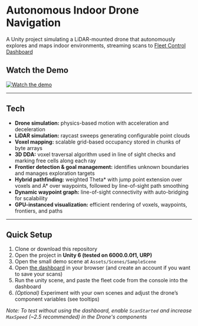 # Autonomous Indoor Drone Navigation
A Unity project simulating a LiDAR-mounted drone that autonomously explores and maps indoor environments, streaming scans to [Fleet Control Dashboard](https://fleetcontrol.coskyler.com/scans/7)

## Watch the Demo
[![Watch the demo](https://img.youtube.com/vi/1ApMZhoQgPc/hqdefault.jpg)](https://www.youtube.com/watch?v=1ApMZhoQgPc)

---

## Tech
- **Drone simulation:** physics-based motion with acceleration and deceleration
- **LiDAR simulation:** raycast sweeps generating configurable point clouds
- **Voxel mapping:** scalable grid-based occupancy stored in chunks of byte arrays
- **3D DDA:** voxel traversal algorithm used in line of sight checks and marking free cells along each ray
- **Frontier detection & goal management:** identifies unknown boundaries and manages exploration targets
- **Hybrid pathfinding:** weighted Theta* with jump point extension over voxels and A* over waypoints, followed by line-of-sight path smoothing
- **Dynamic waypoint graph:** line-of-sight connectivity with auto-bridging for scalability
- **GPU-instanced visualization:** efficient rendering of voxels, waypoints, frontiers, and paths

---

## Quick Setup
1. Clone or download this repository
2. Open the project in **Unity 6 (tested on 6000.0.0f1, URP)**
3. Open the small demo scene at `Assets/Scenes/SampleScene`
4. Open [the dashboard](https://fleetcontrol.coskyler.com/scans/7) in your browser (and create an account if you want to save your scans)
5. Run the unity scene, and paste the fleet code from the console into the dashboard
6. *(Optional)* Experiment with your own scenes and adjust the drone’s component variables (see tooltips)

*Note: To test without using the dashboard, enable `ScanStarted` and increase `MaxSpeed` (~2.5 recommended) in the Drone's components*
